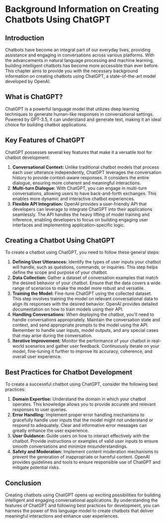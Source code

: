 # Background Information on Creating Chatbots Using ChatGPT

## Introduction

Chatbots have become an integral part of our everyday lives, providing assistance and engaging in conversations across various platforms. With the advancements in natural language processing and machine learning, building intelligent chatbots has become more accessible than ever before. This chapter aims to provide you with the necessary background information on creating chatbots using ChatGPT, a state-of-the-art model developed by OpenAI.

## What is ChatGPT?

ChatGPT is a powerful language model that utilizes deep learning techniques to generate human-like responses in conversational settings. Powered by GPT-3.5, it can understand and generate text, making it an ideal choice for building chatbot applications.

## Key Features of ChatGPT

ChatGPT possesses several key features that make it a versatile tool for chatbot development:

1. **Conversational Context:** Unlike traditional chatbot models that process each user utterance independently, ChatGPT leverages the conversation history to provide context-aware responses. It considers the entire dialogue, ensuring more coherent and meaningful interactions.
2. **Multi-turn Dialogue:** With ChatGPT, you can engage in multi-turn conversations, allowing users to have back-and-forth exchanges. This enables more dynamic and interactive chatbot experiences.
3. **Flexible API Integration:** OpenAI provides a user-friendly API that developers can leverage to integrate ChatGPT into their applications seamlessly. The API handles the heavy lifting of model training and inference, enabling developers to focus on building engaging user interfaces and implementing application-specific logic.

## Creating a Chatbot Using ChatGPT

To create a chatbot using ChatGPT, you need to follow these general steps:

1. **Defining User Utterances:** Identify the types of user inputs your chatbot will handle, such as questions, commands, or inquiries. This step helps define the scope and purpose of your chatbot.
2. **Data Collection:** Gather a dataset of conversation examples that match the desired behavior of your chatbot. Ensure that the data covers a wide range of scenarios to make the model more robust and versatile.
3. **Training the Model:** Fine-tune ChatGPT using the collected dataset. This step involves training the model on relevant conversational data to align its responses with the desired behavior. OpenAI provides detailed documentation on how to train models using their API.
4. **Handling Conversations:** When deploying the chatbot, you'll need to handle conversations appropriately. Maintain the conversation state and context, and send appropriate prompts to the model using the API. Remember to handle user inputs, model outputs, and any special cases that may arise during the conversation.
5. **Iterative Improvement:** Monitor the performance of your chatbot in real-world scenarios and gather user feedback. Continuously iterate on your model, fine-tuning it further to improve its accuracy, coherence, and overall user experience.

## Best Practices for Chatbot Development

To create a successful chatbot using ChatGPT, consider the following best practices:

1. **Domain Expertise:** Understand the domain in which your chatbot operates. This knowledge allows you to provide accurate and relevant responses to user queries.
2. **Error Handling:** Implement proper error handling mechanisms to gracefully handle user inputs that the model might not understand or respond to adequately. Clear and informative error messages can greatly enhance the user experience.
3. **User Guidance:** Guide users on how to interact effectively with the chatbot. Provide instructions or examples of valid user inputs to ensure smooth conversations and minimize misunderstandings.
4. **Safety and Moderation:** Implement content moderation mechanisms to prevent the generation of inappropriate or harmful content. OpenAI provides guidelines and tools to ensure responsible use of ChatGPT and mitigate potential risks.

## Conclusion

Creating chatbots using ChatGPT opens up exciting possibilities for building intelligent and engaging conversational applications. By understanding the features of ChatGPT and following best practices for development, you can harness the power of this language model to create chatbots that deliver meaningful interactions and enhance user experiences.
